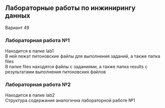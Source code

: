 ## Лабораторные работы по инжинирингу данных  
Вариант 49  

### Лабораторная работа №1  
Находится в папке lab1  
В ней лежат питоновские файлы для выполнения заданий, а также папка files  
В папке files находятся файлы с заданиями, а также папка results с результатами выполнения питоновских файлов  

### Лабораторная работа №2  
Находится в папке lab2  
Структура содержания аналогична лабораторной работе №1
